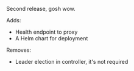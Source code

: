 Second release, gosh wow.

Adds:

- Health endpoint to proxy
- A Helm chart for deployment

Removes:

- Leader election in controller, it's not required
